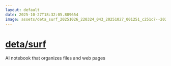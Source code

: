 ```yaml
---
layout: default
date: 2025-10-27T18:32:05.889654
image: assets/deta_surf_20251026_220324_043_20251027_001251_c251c7--20251027T011302512--cropped.png
---
```


# [deta/surf](https://github.com/deta/surf/)

AI notebook that organizes files and web pages
